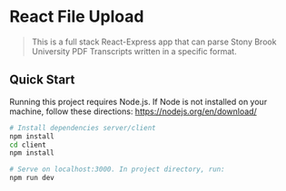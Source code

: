 # React File Upload

> This is a full stack React-Express app that can parse Stony Brook University PDF Transcripts written in a specific format.

## Quick Start
Running this project requires Node.js. If Node is not installed on your machine, follow these directions: https://nodejs.org/en/download/
```bash
# Install dependencies server/client
npm install
cd client
npm install

# Serve on localhost:3000. In project directory, run:
npm run dev
```
